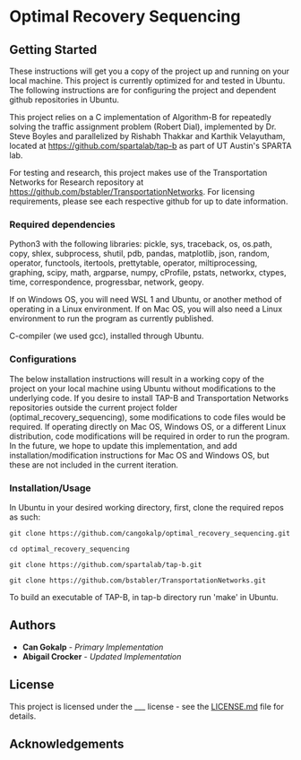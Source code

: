 # Optimal Recovery Sequencing

## Getting Started

These instructions will get you a copy of the project up and running on your local machine. This project is currently optimized for and tested in Ubuntu. The following instructions are for configuring the project and dependent github repositories in Ubuntu.

This project relies on a C implementation of Algorithm-B for repeatedly solving the traffic assignment problem (Robert Dial), implemented by Dr. Steve Boyles and parallelized by Rishabh Thakkar and Karthik Velayutham, located at https://github.com/spartalab/tap-b as part of UT Austin's SPARTA lab.

For testing and research, this project makes use of the Transportation Networks for Research repository at https://github.com/bstabler/TransportationNetworks. For licensing requirements, please see each respective github for up to date information.

### Required dependencies

Python3 with the following libraries: pickle, sys, traceback, os, os.path, copy, shlex, subprocess, shutil, pdb, pandas, matplotlib, json, random, operator, functools, itertools, prettytable, operator, miltiprocessing, graphing, scipy, math, argparse, numpy, cProfile, pstats, networkx, ctypes, time, correspondence, progressbar, network, geopy.

If on Windows OS, you will need WSL 1 and Ubuntu, or another method of operating in a Linux environment. If on Mac OS, you will also need a Linux environment to run the program as currently published.

C-compiler (we used gcc), installed through Ubuntu.

### Configurations

The below installation instructions will result in a working copy of the project on your local machine using Ubuntu without modifications to the underlying code. If you desire to install TAP-B and Transportation Networks repositories outside the current project folder (optimal_recovery_sequencing), some modifications to code files would be required. If operating directly on Mac OS, Windows OS, or a different Linux distribution, code modifications will be required in order to run the program. In the future, we hope to update this implementation, and add installation/modification instructions for Mac OS and Windows OS, but these are not included in the current iteration.

### Installation/Usage

In Ubuntu in your desired working directory, first, clone the required repos as such:

```
git clone https://github.com/cangokalp/optimal_recovery_sequencing.git

cd optimal_recovery_sequencing

git clone https://github.com/spartalab/tap-b.git

git clone https://github.com/bstabler/TransportationNetworks.git

```

To build an executable of TAP-B, in tap-b directory run 'make' in Ubuntu.

## Authors

* **Can Gokalp** - *Primary Implementation* 
* **Abigail Crocker** - *Updated Implementation*

## License

This project is licensed under the ___ license - see the [LICENSE.md](LICENSE.md) file for details.

## Acknowledgements
